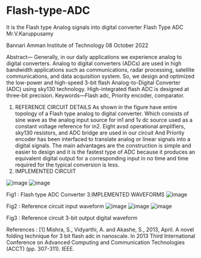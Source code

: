 # Flash-type-ADC
It is the Flash type Analog signals into digital converter
Flash Type ADC
Mr.V.Karuppusamy

Bannari Amman Institute of Technology
 08 October 2022

 
 
 
 
Abstract— Generally, in our daily applications we experience analog to digital converters. Analog to digital converters (ADCs) are used in high bandwidth applications such as communications, radar processing, satellite communications, and data acquisition system. So, we design and optimized the low-power and high-speed 3-bit flash Analog-to-Digital Converter (ADC) using sky130 technology. High-integrated flash ADC is designed at three-bit precision.
Keywords—Flash adc, Priority encoder, comparator.
1.	REFERENCE CIRCUIT DETAILS
As shown in the figure have entire topology of a Flash type analog to digital converter. Which consists of sine wave as the analog input source for in1 and 1v dc source used as a constant voltage reference for in2. 
 Eight avsd operational amplifiers, sky130 resistors, and ADC bridge are used in our circuit
And Priority encoder has been interfaced to translate analog or linear signals into a digital signals.
The main advantages are the construction is simple and easier to design and it is the fastest type of ADC because it produces an equivalent digital output for a corresponding input in no time and time required for the typical conversion is less.
2.	IMPLEMENTED CIRCUIT

![image](https://user-images.githubusercontent.com/105380792/194703412-98825997-b0ad-42eb-9dce-3e8048106d0f.png)
![image](https://user-images.githubusercontent.com/105380792/194702877-585921a5-3497-4916-aed5-f7d616e29eed.png)




 Fig1 : Flash type ADC Converter
 3.IMPLEMENTED WAVEFORMS
 ![image](https://user-images.githubusercontent.com/105380792/194702890-866187bd-9fca-4da4-b38e-223f7b218026.png)

     

 Fig2 : Reference circuit input waveform
 ![image](https://user-images.githubusercontent.com/105380792/194702912-d8bd4c06-d354-46cf-bf3b-c37909946c4a.png)
![image](https://user-images.githubusercontent.com/105380792/194702931-3013b35d-5ec6-44e3-86bc-42434072747f.png)
![image](https://user-images.githubusercontent.com/105380792/194702941-f0230bb9-9cd0-4e6a-abc9-8f3953896c7f.png)


 
 Fig3 : Reference circuit 3-bit output digital waveform

References :
[1]	Mishra, S., Vidyarthi, A. and Akashe, S., 2013, April. A novel folding technique for 3 bit flash adc in nanoscale. In 2013 Third International Conference on Advanced Computing and Communication Technologies (ACCT) (pp. 307-311). IEEE.
